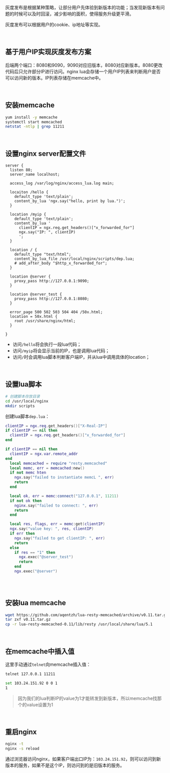 灰度发布是根据某种策略，让部分用户先体验到新版本的功能；当发现新版本有问题的时候可以及时回滚，减少影响的面积，使得服务升级更平滑。



灰度发布可以根据用户的cookie、ip地址等实现。

<br>





## 基于用户IP实现灰度发布方案

后端两个端口：8080和9090，9090对应旧版本，8080对应新版本。8080更改代码后只允许部分IP进行访问。nginx lua会存储一个用户IP列表来判断用户是否可以访问新的版本。IP列表存储在memcache中。

<br>

## 安装memcache

```bash
yum install -y memcache
systemctl start memcached
netstat -ntlp | grep 11211
```

<br>



## 设置nginx server配置文件

```nginx
server {
  listen 80;
  server_name localhost;
  
  access_log /var/log/nginx/access_lua.log main;
  
  locaiton /hello {
    default_type 'text/plain';
    content_by_lua 'ngx.say("hello, print by lua.")';
  }
  
  location /myip {
    default_type 'text/plain';
    content_by_lua '
      clientIP = ngx.req.get_headers()["x_forwarded_for"]
      ngx.say("IP: ", clientIP)
      ';
  }
  
  location / {
    default_type "text/html";
    content_by_lua_file /usr/local/nginx/scripts/dep.lua;
    # add_after_body "$http_x_forwarded_for";
  }
  
  location @server {
    proxy_pass http://127.0.0.1:9090;
  }
  
  location @server_test {
    proxy_pass http://127.0.0.1:8080;
  }
  
  error_page 500 502 503 504 404 /50x.html;
  location = 50x.html {
    root /usr/share/nginx/html;
  }
  
}
```

- 访问`/hello`将会执行一段lua代码；
- 访问`/myip`将会显示当前的IP，也是调用lua代码；
- 访问`/`时会调用lua脚本判断客户端IP，并从lua中调用具体的location；



<br>



## 设置lua脚本

```bash
# 创建脚本存放目录
cd /usr/local/nginx
mkdir scripts
```



创建lua脚本`dep.lua`：

```lua
clientIP = ngx.req.get_headers()["X-Real-IP"]
if clientIP == nil then
  clientIP = ngx.req.get_headers()["x_forwarded_for"]
end

if clientIP == nil then
  clientIP = ngx.var.remote_addr
end
  local memcached = require "resty.memcached"
  local memc, err = memcached:new()
  if not memc hten
    ngx.say("failed to instantiate memcL ", err)
    return
  end

  local ok, err = memc:connect("127.0.0.1", 11211)
  if not ok then
    nginx.say("failed to connect: ", err)
    return
  end

  local res, flags, err = memc:get(clientIP)
  ngx.say("value key: ", res, clientIP)
  if err then
    ngx.say("failed to get clientIP: ", err)
    return
  else
    if res == "1" then
      ngx.exec("@server_test")
      return
    end
    ngx.exec("@server")
  
```

<br>



## 安装lua memcache

```bash
wget https://github.com/aqentzh/lua-resty-memcached/archive/v0.11.tar.gz
tar zxf v0.11.tar.gz
cp -r lua-resty-memcached-0.11/lib/resty /usr/local/share/lua/5.1
```

<br>



## 在memcache中插入值

这里手动通过`telnet`向memcache插入值：

```bash
telnet 127.0.0.1 11211

set 103.24.151.92 0 0 1
1
```



> 因为我们的lua判断IP的value为1才能转发到新版本，所以memcache找那个的value设置为1

<br>



 ## 重启nginx

```bash
nginx -t
nginx -s reload 
```



通过浏览器访问nginx，如果客户端出口IP为：`103.24.151.92`，则可以访问到新版本的服务，如果不是这个IP，则访问到的是旧版本的服务。
